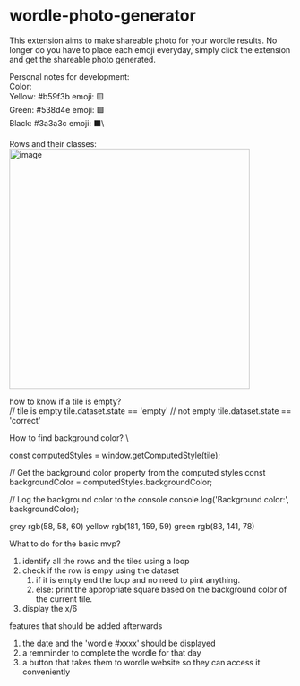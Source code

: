 # wordle-photo-generator


This extension aims to make shareable photo for your wordle results. No longer do you have to place each emoji everyday, simply click the extension and get the shareable photo generated. 

Personal notes for development:\
Color: \
Yellow: #b59f3b emoji: 🟨\
Green: #538d4e emoji: 🟩\
Black: #3a3a3c emoji: ⬛\


Rows and their classes:\
<img width="429" alt="image" src="https://github.com/aryanv175/wordle-photo-generator/assets/91381804/9f8bd542-44e9-4109-ba4e-2d0efef3dbc4">


how to know if a tile is empty? \
// tile is empty
tile.dataset.state == 'empty'
// not empty
tile.dataset.state == 'correct'


How to find background color? \

const computedStyles = window.getComputedStyle(tile);

// Get the background color property from the computed styles
const backgroundColor = computedStyles.backgroundColor;

// Log the background color to the console
console.log('Background color:', backgroundColor);

grey rgb(58, 58, 60)
yellow rgb(181, 159, 59)
green rgb(83, 141, 78)

What to do for the basic mvp?

1. identify all the rows and the tiles using a loop
2. check if the row is empy using the dataset
    1. if it is empty end the loop and no need to pint anything.
    2. else: print the appropriate square based on the background color of the current tile.
3. display the x/6

features that should be added afterwards
1. the date and the 'wordle #xxxx' should be displayed
2. a remminder to complete the wordle for that day
3. a button that takes them to wordle website so they can access it conveniently 